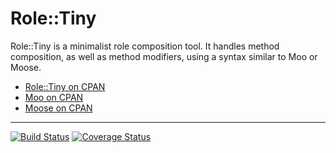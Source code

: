Role::Tiny
==========
Role::Tiny is a minimalist role composition tool.  It handles method
composition, as well as method modifiers, using a syntax similar to Moo or
Moose.

  * [Role::Tiny on CPAN](https://metacpan.org/pod/Role::Tiny)
  * [Moo on CPAN](https://metacpan.org/pod/Moo)
  * [Moose on CPAN](https://metacpan.org/pod/Moose)

--------
[![Build Status](https://travis-ci.org/moose/Role-Tiny.png?branch=master)](https://travis-ci.org/moose/Role-Tiny)
[![Coverage Status](https://coveralls.io/repos/moose/Role-Tiny/badge.png?branch=master)](https://coveralls.io/r/moose/Role-Tiny?branch=master)
